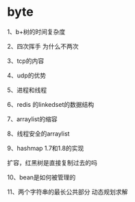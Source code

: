# byte



1、b+树的时间复杂度



2、四次挥手 为什么不两次

3、tcp的内容

4、udp的优势



5、进程和线程



6、redis 的linkedset的数据结构



7、arraylist的缩容

8、线程安全的arraylist



9、hashmap 1.7和1.8的实现

扩容，红黑树是直接复制过去的吗



10、bean是如何被管理的



11、两个字符串的最长公共部分 动态规划求解






